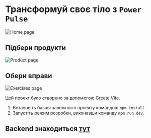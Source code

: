 # Трансформуй своє тіло з `Power Pulse`

![Home page](./src/assets/readMe/present-img-min.jpg)

## Підбери продукти

![Product page](./src/assets/readMe/products-page-min.jpg)

## Обери вправи

![Exercises page](./src/assets/readMe/exercises-page-min.jpg)

Цей проєкт було створено за допомогою [Create Vite](https://vitejs.dev/).

1. Встановіть базові залежності проекту командою `npm install`.
2. Запустіть режим розробки, виконавши команду `npm run dev`.

## Backend знаходиться [тут](https://github.com/ectionboy/power-pulse-6-backend)
